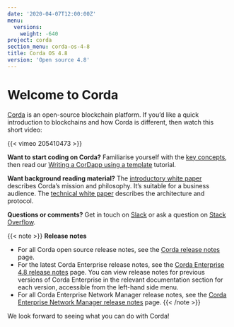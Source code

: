 ```yaml
---
date: '2020-04-07T12:00:00Z'
menu:
  versions:
    weight: -640
project: corda
section_menu: corda-os-4-8
title: Corda OS 4.8
version: 'Open source 4.8'
---
```


# Welcome to Corda

[Corda](https://www.corda.net/) is an open-source blockchain platform. If you’d like a quick introduction to blockchains and how Corda is different, then watch this short video:

{{< vimeo 205410473 >}}

**Want to start coding on Corda?** Familiarise yourself with the [key concepts](open-source/key-concepts.md), then read
our [Writing a CorDapp using a template](open-source/writing-a-cordapp-using-a-template.md) tutorial.

**Want background reading material?** The [introductory white paper](https://www.r3.com/white-papers/the-corda-platform-an-introduction-whitepaper/) describes Corda’s mission and philosophy. It’s suitable for a business
audience. The [technical white paper](https://www.r3.com/white-papers/corda-technical-whitepaper/) describes the architecture and protocol.

**Questions or comments?** Get in touch on [Slack](http://cordaledger.slack.com) or ask a question on
[Stack Overflow](https://stackoverflow.com/questions/tagged/corda).

{{< note >}}
**Release notes**

* For all Corda open source release notes, see the [Corda release notes](open-source/release-notes.md) page.
* For the latest Corda Enterprise release notes, see the [Corda Enterprise 4.8 release notes](enterprise/release-notes-enterprise.md) page. You can view release notes for previous versions of Corda Enterprise in the relevant documentation section for each version, accessible from the left-hand side menu.
* For all Corda Enterprise Network Manager release notes, see the [Corda Enterprise Network Manager release notes](../1.5/cenm/release-notes.md) page.
{{< /note >}}

We look forward to seeing what you can do with Corda!
